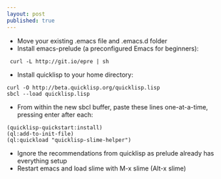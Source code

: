 ```yaml
---
layout: post
published: true
---
```


- Move your existing .emacs file and .emacs.d folder
- Install emacs-prelude (a preconfigured Emacs for beginners):

```
 curl -L http://git.io/epre | sh
```

- Install quicklisp to your home directory:

```
curl -O http://beta.quicklisp.org/quicklisp.lisp
sbcl --load quicklisp.lisp
```
- From within the new sbcl buffer, paste these lines one-at-a-time, pressing enter after each:

```
(quicklisp-quickstart:install)
(ql:add-to-init-file)
(ql:quickload "quicklisp-slime-helper")
```
- Ignore the recommendations from quicklisp as prelude already has everything setup
- Restart emacs and load slime with M-x slime (Alt-x slime)